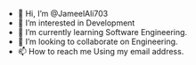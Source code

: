 - 👋 Hi, I’m @JameelAli703
- 👀 I’m interested in Development
- 🌱 I’m currently learning Software Engineering.
- 💞️ I’m looking to collaborate on Engineering.
- 📫 How to reach me Using my email address.

<!---
JameelAli703/JameelAli703 is a ✨ special ✨ repository because its `README.md` (this file) appears on your GitHub profile.
You can click the Preview link to take a look at your changes.
--->
